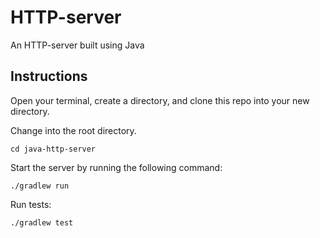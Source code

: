 # HTTP-server

An HTTP-server built using Java

## Instructions

Open your terminal, create a directory, and clone this repo into your new directory.

Change into the root directory.

`cd java-http-server`

Start the server by running the following command:

`./gradlew run`

Run tests:

`./gradlew test`
